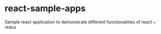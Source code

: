 # react-sample-apps
Sample react application to demonstrate different functionalities of react + redux

